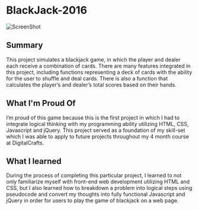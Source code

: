 # BlackJack-2016
![ScreenShot](/img/screenshot.png)

<h2>Summary</h2>
<p>This project simulates a blackjack game, in which the player and dealer each receive a combination of cards.  There are many features integrated in this project, including functions representing a deck of cards with the ability for the user to shuffle and deal cards.  There is also a function that calculates the player’s and dealer’s total scores based on their hands.</p>

<h2>What I'm Proud Of</h2>
<p>I’m proud of this game because this is the first project in which I had to integrate logical thinking with my programming ability utilizing HTML, CSS, Javascript and jQuery.  This project served as a foundation of my skill-set which I was able to apply to future projects throughout my 4 month course at DigitalCrafts.</p>

<h2>What I learned</h2>
<p>During the process of completing this particular project, I learned to not only familiarize myself with front-end web development utilizing HTML and CSS, but I also learned how to breakdown a problem into logical steps using pseudocode and convert my thoughts into fully functional Javascript and jQuery in order for users to play the game of blackjack on a web page.</p>

